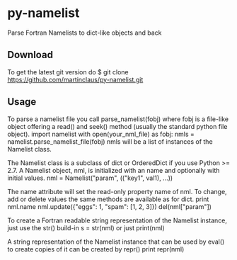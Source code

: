 py-namelist
===========
Parse Fortran Namelists to dict-like objects and back

## Download
To get the latest git version do
	$ git clone https://github.com/martinclaus/py-namelist.git

## Usage
To parse a namelist file you call parse_namelist(fobj) where fobj is a file-like object offering a read() and seek() method (usually the standard python file object).
	import namelist
	with open(your_nml_file) as fobj:
		nmls = namelist.parse_namelist_file(fobj)
nmls will be a list of instances of the Namelist class.

The Namelist class is a subclass of dict or OrderedDict if you use Python >= 2.7. A Namelist object, nml, is initialized with an name and optionally with initial values.
	nml = Namelist("param", (("key1", val1), ...))

The name attribute will set the read-only property name of nml. To change, add or delete values the same methods are available as for dict.
	print nml.name
	nml.update({"eggs": 1, "spam": [1, 2, 3]})
	del(nml["param"])

To create a Fortran readable string representation of the Namelist instance, just use the str() build-in
	s = str(nml)
or just
	print(nml)

A string representation of the Namelist instance that can be used by eval() to create copies of it can be created by repr()
	print repr(nml)


